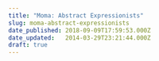 ```yaml
---
title: "Moma: Abstract Expressionists"
slug: moma-abstract-expressionists
date_published: 2018-09-09T17:59:53.000Z
date_updated:   2014-03-29T23:21:44.000Z
draft: true
---
```



